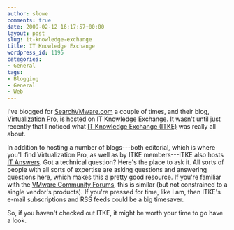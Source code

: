 ```yaml
---
author: slowe
comments: true
date: 2009-02-12 16:17:57+00:00
layout: post
slug: it-knowledge-exchange
title: IT Knowledge Exchange
wordpress_id: 1195
categories:
- General
tags:
- Blogging
- General
- Web
---
```


I've blogged for [SearchVMware.com](http://searchvmware.techtarget.com/) a couple of times, and their blog, [Virtualization Pro](http://itknowledgeexchange.techtarget.com/virtualization-pro/), is hosted on IT Knowledge Exchange. It wasn't until just recently that I noticed what [IT Knowledge Exchange (ITKE)](http://itknowledgeexchange.techtarget.com/) was really all about.

In addition to hosting a number of blogs---both editorial, which is where you'll find Virtualization Pro, as well as by ITKE members---ITKE also hosts [IT Answers](http://itknowledgeexchange.techtarget.com/itanswers/). Got a technical question? Here's the place to ask it. All sorts of people with all sorts of expertise are asking questions and answering questions here, which makes this a pretty good resource. If you're familiar with the [VMware Community Forums](http://communities.vmware.com/index.jspa), this is similar (but not constrained to a single vendor's products). If you're pressed for time, like I am, then ITKE's e-mail subscriptions and RSS feeds could be a big timesaver.

So, if you haven't checked out ITKE, it might be worth your time to go have a look.
